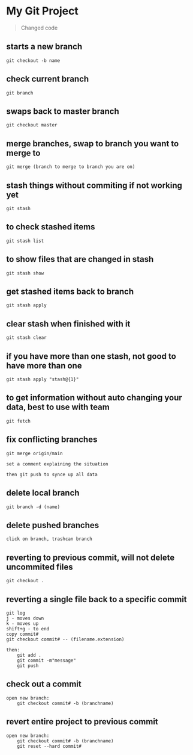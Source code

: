 # My Git Project

> Changed code

## starts a new branch
```
git checkout -b name
```

## check current branch
```
git branch 
```

## swaps back to master branch
```
git checkout master
```

## merge branches, swap to branch you want to merge to
```
git merge (branch to merge to branch you are on)
```

## stash things without commiting if not working yet
```
git stash
```

## to check stashed items
```
git stash list
```

## to show files that are changed in stash
```
git stash show
```

## get stashed items back to branch
```
git stash apply
```

## clear stash when finished with it
```
git stash clear
```

## if you have more than one stash, not good to have more than one
```
git stash apply "stash@{1}"
```

## to get information without auto changing your data, best to use with team
```
git fetch
```

## fix conflicting branches
```
git merge origin/main

set a comment explaining the situation

then git push to synce up all data
```

## delete local branch
```
git branch -d (name)
```

## delete pushed branches
```
click on branch, trashcan branch
```

## reverting to previous commit, will not delete uncommited files
```
git checkout .
```

## reverting a single file back to a specific commit
```
git log
j - moves down
k - moves up
shift+g - to end
copy commit#
git checkout commit# -- (filename.extension)

then:
    git add .
    git commit -m"message"
    git push
```

## check out a commit
```
open new branch:
    git checkout commit# -b (branchname)
```

## revert entire project to previous commit
```
open new branch:
    git checkout commit# -b (branchname)
    git reset --hard commit#
```